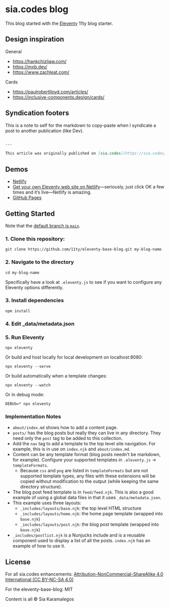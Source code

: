 # sia.codes blog

This blog started with the [Eleventy](https://github.com/11ty/eleventy) 11ty blog starter.

## Design inspiration

General
- https://hankchizljaw.com/
- https://mxb.dev/
- https://www.zachleat.com/

Cards
- https://paulrobertlloyd.com/articles/
- https://inclusive-components.design/cards/

## Syndication footers

This is a note to self for the markdown to copy-paste when I syndicate a post to another publication (like Dev).

```markdown

---

This article was originally published on [sia.codes](https://sia.codes/posts/how-to-add-prettier-to-a-project/). Head over there if you like this post and want to read others like it, or sign up for my [newsletter](https://buttondown.email/sia.codes) to be notified of new posts!
```

## Demos

* [Netlify](https://eleventy-base-blog.netlify.com/)
* [Get your own Eleventy web site on Netlify](https://app.netlify.com/start/deploy?repository=https://github.com/11ty/eleventy-base-blog)—seriously, just click OK a few times and it’s live—Netlify is amazing.
* [GitHub Pages](https://11ty.github.io/eleventy-base-blog/)

## Getting Started

Note that the [default branch is `main`](https://www.hanselman.com/blog/EasilyRenameYourGitDefaultBranchFromMasterToMain.aspx).

### 1. Clone this repository:

```
git clone https://github.com/11ty/eleventy-base-blog.git my-blog-name
```


### 2. Navigate to the directory

```
cd my-blog-name
```

Specifically have a look at `.eleventy.js` to see if you want to configure any Eleventy options differently.

### 3. Install dependencies

```
npm install
```

### 4. Edit _data/metadata.json

### 5. Run Eleventy

```
npx eleventy
```

Or build and host locally for local development on localhost:8080:
```
npx eleventy --serve
```

Or build automatically when a template changes:
```
npx eleventy --watch
```

Or in debug mode:
```
DEBUG=* npx eleventy
```

### Implementation Notes

* `about/index.md` shows how to add a content page.
* `posts/` has the blog posts but really they can live in any directory. They need only the `post` tag to be added to this collection.
* Add the `nav` tag to add a template to the top level site navigation. For example, this is in use on `index.njk` and `about/index.md`.
* Content can be any template format (blog posts needn’t be markdown, for example). Configure your supported templates in `.eleventy.js` -> `templateFormats`.
	* Because `css` and `png` are listed in `templateFormats` but are not supported template types, any files with these extensions will be copied without modification to the output (while keeping the same directory structure).
* The blog post feed template is in `feed/feed.njk`. This is also a good example of using a global data files in that it uses `_data/metadata.json`.
* This example uses three layouts:
  * `_includes/layouts/base.njk`: the top level HTML structure
  * `_includes/layouts/home.njk`: the home page template (wrapped into `base.njk`)
  * `_includes/layouts/post.njk`: the blog post template (wrapped into `base.njk`)
* `_includes/postlist.njk` is a Nunjucks include and is a reusable component used to display a list of all the posts. `index.njk` has an example of how to use it.

## License
For all sia.codes enhancements: [Attribution-NonCommercial-ShareAlike 4.0 International (CC BY-NC-SA 4.0)](https://creativecommons.org/licenses/by-nc-sa/4.0/)

For the eleventy-base-blog: MIT

Content is all &copy; Sia Karamalegos
